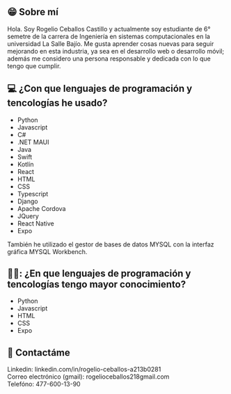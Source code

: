 
## 😁 Sobre mí
Hola. Soy Rogelio Ceballos Castillo y actualmente soy estudiante de 6° semetre de la carrera de Ingeniería en sistemas computacionales en la universidad La Salle Bajío. Me gusta aprender cosas nuevas para seguir mejorando en esta industria, ya sea en el desarrollo web o desarrollo móvil; además me considero una persona responsable y dedicada con lo que tengo que cumplir.

## :computer: ¿Con que lenguajes de programación y tencologías he usado?
<ul>
  <li>Python</li>
  <li>Javascript</li>
  <li>C#</li>
  <li>.NET MAUI</li>
  <li>Java</li>
  <li>Swift</li>
  <li>Kotlín</li>
  <li>React</li>
  <li>HTML</li>
  <li>CSS</li>
  <li>Typescript</li>
  <li>Django</li>
  <li>Apache Cordova</li>
  <li>JQuery</li>
  <li>React Native</li>
  <li>Expo</li>
</ul>

También he utilizado el gestor de bases de datos MYSQL con la interfaz gráfica
MYSQL Workbench.

##  🧑‍💻: ¿En que lenguajes de programación y tencologías tengo mayor conocimiento?
<ul>
  <li>Python</li>
  <li>Javascript</li>
  <li>HTML</li>
  <li>CSS</li>
  <li>Expo</li>
</ul>

## 👨 Contactáme 
Linkedin: linkedin.com/in/rogelio-ceballos-a213b0281
<br>
Correo electrónico (gmail): rogelioceballos218gmail.com
<br>
Telefóno: 477-600-13-90


